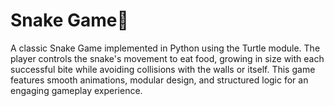 # Snake Game🐍

A classic Snake Game implemented in Python using the Turtle module. 
The player controls the snake's movement to eat food, growing in size with each successful bite while avoiding collisions with the walls or itself.
This game features smooth animations, modular design, and structured logic for an engaging gameplay experience.
